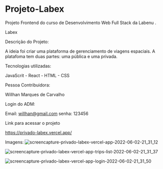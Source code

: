 # Projeto-Labex



Projeto Frontend do curso de Desenvolvimento Web Full Stack da Labenu .

Labex

Descrição do Projeto:

A ideia foi criar uma plataforma de gerenciamento de viagens espaciais. A platafoma tem duas partes: uma pública e uma privada.


Tecnologias utilizadas:

JavaScrit - React - HTML - CSS

Pessoa Contribuidora:

Willhan Marques de Carvalho

Login do ADM:

Email: willhan@gmail.com 
senha: 123456


Link para acessar o projeto

https://privado-labex.vercel.app/

Imagens:
![screencapture-privado-labex-vercel-app-2022-06-02-21_31_12](https://user-images.githubusercontent.com/98753304/171900772-94b1a1c2-6b4b-43d9-a561-b503d26e6b88.png)

![screencapture-privado-labex-vercel-app-trips-list-2022-06-02-21_31_37](https://user-images.githubusercontent.com/98753304/171900800-0b7ec767-7cb3-458c-b109-08007455a078.png)

![screencapture-privado-labex-vercel-app-login-2022-06-02-21_31_50](https://user-images.githubusercontent.com/98753304/171900818-48e7eca5-24fb-4ccf-ac25-ca0e4ee157b4.png)

